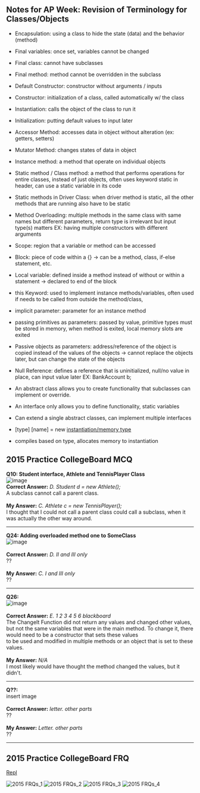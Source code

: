 ## Notes for AP Week: Revision of Terminology for Classes/Objects

* Encapsulation: using a class to hide the state (data)  and the behavior (method)

* Final variables: once set, variables cannot be changed

* Final class: cannot have subclasses

* Final method: method cannot be overridden in the subclass

* Default Constructor: constructor without arguments / inputs

* Constructor: initialization of a class, called automatically w/ the class

* Instantiation: calls the object of the class to run it

* Initialization: putting default values to input later

* Accessor Method: accesses data in object without alteration (ex: getters, setters)

* Mutator Method: changes states of data in object

* Instance method: a method that operate on individual objects

* Static method / Class method: a method that performs operations for entire classes, instead of just objects, often uses keyword static in header, can use a static variable in its code

* Static methods in Driver Class: when driver method is static, all the other methods that are running also have to be static

* Method Overloading: multiple methods in the same class with same names but different parameters, return type is irrelevant but input type(s) matters
EX: having multiple constructors with different arguments

* Scope: region that a variable or method can be accessed

* Block: piece of code within a {} -> can be a method, class, if-else statement, etc.

* Local variable: defined inside a method instead of without or within a statement -> declared to end of the block

* this Keyword: used to implement instance methods/variables, often used if needs to be called from outside the method/class, 

* implicit parameter: parameter for an instance method

* passing primitives as parameters: passed by value, primitive types must be stored in memory, when method is exited, local memory slots are exited

* Passive objects as parameters: address/reference of the object is copied instead of the values of the objects -> cannot replace the objects later, but can change the state of the objects 

* Null Reference: defines a reference that is uninitialized, null/no value in place, can input value later
EX: BankAccount b;

* An abstract class allows you to create functionality that subclasses can implement or override. 
* An interface only allows you to define functionality, static variables
* Can extend a single abstract classes, can implement multiple interfaces

* [type] [name] = new [instantiation/memory type]([parameter])

* compiles based on type, allocates memory to instantiation



## 2015 Practice CollegeBoard MCQ



**Q10: Student interface, Athlete and TennisPlayer Class**
<br> ![image](https://user-images.githubusercontent.com/89210459/164276898-8261a638-c593-4941-91f8-e3075ad07fb5.png) <br>
**Correct Answer:** *D. Student d = new Athlete();* <br> A subclass cannot call a parent class. <br> <br>
**My Answer:** *C. Athlete c = new TennisPlayer();* <br> I thought that I could not call a parent class could call a subclass, when it was actually the other way around.

---

**Q24: Adding overloaded method one to SomeClass**
<br> ![image](https://user-images.githubusercontent.com/89210459/164270210-7201c6d2-45e8-400c-8669-00daad1c94a5.png) <br> <br>
**Correct Answer:** *D. II and III only* <br> ?? <br> <br>
**My Answer:** *C. I and III only* <br> ??

---

**Q26:**
<br> ![image](https://user-images.githubusercontent.com/89210459/164271091-485b6025-ac3f-4f7e-bcde-43314a4fdfbb.png) <br> <br>
**Correct Answer:** *E. 1 2 3 4 5 6 blackboard* <br> The ChangeIt Function did not return any values and changed other values, but not the same variables that were in the main method. To change it, there would need to be a constructor that sets these values <br> to be used and modified in multiple methods or an object that is set to these values. <br> <br>
**My Answer:** *N/A* <br> I most likely would have thought the method changed the values, but it didn't.

---

**Q??:**
<br> insert image <br> <br>
**Correct Answer:** *letter. other parts* <br> ?? <br> <br>
**My Answer:** *Letter. other parts* <br> ??

---


## 2015 Practice CollegeBoard FRQ

[Repl](https://replit.com/join/vxdxppoemr-mistylavender)

![2015 FRQs_1](https://user-images.githubusercontent.com/89210459/165123208-9c533d50-aa67-4948-b259-023249e69561.jpg)
![2015 FRQs_2](https://user-images.githubusercontent.com/89210459/165123248-ad1f5c9e-e397-4721-a1e1-33f1caa79487.jpg)
![2015 FRQs_3](https://user-images.githubusercontent.com/89210459/165123279-13819b5e-adbb-483d-8e0f-9ca5304511c3.jpg)
![2015 FRQs_4](https://user-images.githubusercontent.com/89210459/165123347-f6169d0a-1446-4b54-a7f0-93021b9d6e6b.jpg)
